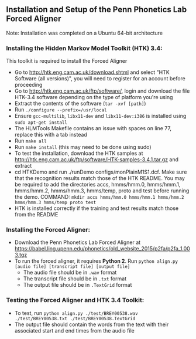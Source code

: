 ## Installation and Setup of the Penn Phonetics Lab Forced Aligner

Note: Installation was completed on a Ubuntu 64-bit architecture

### Installing the Hidden Markov Model Toolkit (HTK) 3.4:
This toolkit is required to install the Forced Aligner

* Go to http://htk.eng.cam.ac.uk/download.shtml and select "HTK Software (all versions)", you will need to register for an account before proceeding
* Go to http://htk.eng.cam.ac.uk/ftp/software/, login and download the file HTK-3.4 software depending on the type of platform you're using
* Extract the contents of the software (```tar -xvf [path]```)
* Run ```./configure --prefix=/usr/local```
* Ensure ```gcc-multilib```, ```libx11-dev``` and ```libx11-dev:i386``` is installed using ```sudo apt-get install```
* The HLMTools Makefile contains an issue with spaces on line 77, replace this with a tab instead
* Run ```make all```
* Run ```make install``` (this may need to be done using sudo)
* To test the installation, download the HTK samples at http://htk.eng.cam.ac.uk/ftp/software/HTK-samples-3.4.1.tar.gz and extract
* cd HTKDemo and run ./runDemo configs/monPlainM1S1.dcf. Make sure that the recognition results match those of the HTK README. You may be required to add the directories accs, hmms/hmm.0, hmms/hmm.1, hmms/hmm.2, hmms/hmm.3, hmms/temp, proto and test before running the demo. COMMAND: ```mkdir accs hmms/hmm.0 hmms/hmm.1 hmms/hmm.2 hmms/hmm.3 hmms/temp proto test```
* HTK is installed correctly if the training and test results match those from the README 
	
### Installing the Forced Aligner:
* Download the Penn Phonetics Lab Forced Aligner at https://babel.ling.upenn.edu/phonetics/old_website_2015/p2fa/p2fa_1.003.tgz
* To run the forced aligner, it requires <b>Python 2</b>. Run ```python align.py [audio file] [transcript file] [output file]```
    * The audio file should be in ```.wav``` format
    * The transcript file should be in ```.txt``` format
    * The output file should be in ```.TextGrid``` format

### Testing the Forced Aligner and HTK 3.4 Toolkit: 
* To test, run ```python align.py ./test/BREY00538.wav ./test/BREY00538.txt ./test/BREY00538.TextGrid```
* The output file should contain the words from the text with their associated start and end times from the audio file 